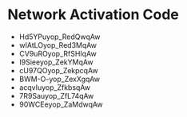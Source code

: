 # Network Activation Code
* Hd5YPuyop_RedQwqAw
* wIAtLOyop_Red3MqAw
* CV9uROyop_RfSHIqAw
* I9Sieeyop_ZekYMqAw
* cU97QOyop_ZekpcqAw
* BWM-O-yop_ZexXgqAw
* acqvIuyop_ZfkbsqAw
* 7R9Sauyop_ZfL74qAw
* 90WCEeyop_ZaMdwqAw